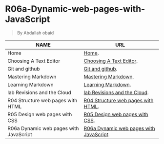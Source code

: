 # R06a-Dynamic-web-pages-with-JavaScript
> By Abdallah obaid

**NAME** | **URL**
------------ | -------------
Home | [Home](https://abdallah-obaid.github.io/learning-journal/).
Choosing A Text Editor | [Choosing A Text Editor](https://abdallah-obaid.github.io/learning-journal/choosing-A-Text-Editor).
Git and github | [Git and github](https://abdallah-obaid.github.io/learning-journal/git-and-github).
Mastering Markdown | [Mastering Markdown](https://abdallah-obaid.github.io/learning-journal/mastering-Markdown).
Learning Markdown | [Learning Markdown](https://abdallah-obaid.github.io/learning-journal/learning-Markdown).
lab Revisions and the Cloud  | [lab Revisions and the Cloud](https://abdallah-obaid.github.io/learning-journal/R03-Revisions-and-the-Cloud).
R04 Structure web pages with HTML  | [R04 Structure web pages with HTML](https://abdallah-obaid.github.io/learning-journal/R04-Structure-web-pages-with-HTML).
R05 Design web pages with CSS  | [R05 Design web pages with CSS](https://abdallah-obaid.github.io/learning-journal/R05-Design-web-pages-with-CSS).
R06a Dynamic web pages with JavaScript  | [R06a Dynamic web pages with JavaScript](https://abdallah-obaid.github.io/learning-journal/R06a-Dynamic-web-pages-with-JavaScript).
